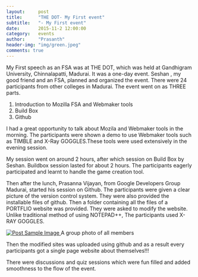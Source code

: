 ```yaml
---
layout:     post
title:      "THE DOT- My First event"
subtitle:   "- My First event"
date:       2015-11-2 12:00:00
category:	events
author:     "Prasanth"
header-img: "img/green.jpeg"
comments: true
---
```


<p>My First speech as an FSA was at THE DOT, which was held at Gandhigram University, Chinnalapatti, Madurai. It was a one-day event.  Seshan , my good friend and an FSA, planned and organized the event. There were 24 participants from other colleges in Madurai. The event went on as THREE parts.</p>
<ol>
	<li>Introduction to Mozilla FSA and Webmaker tools</li>
	<li>Build Box</li>
	<li>Github</li>
</ol>
<p>I had a great opportunity to talk about Mozila and Webmaker tools in the morning. The participants were shown a demo to use Webmaker tools such as TIMBLE and X-Ray GOGGLES.These tools were used extensively in the evening session.</p>
<p>My session went on around 2 hours, after which session on Build Box by Seshan. Buildbox session lasted for about 2 hours. The participants eagerly participated and learnt to handle the game creation tool.<p>
<p>Then after the lunch, Prasanna Vijayan, from Google Developers Group Madurai, started his session on Github. The participants were given a clear picture of the version control system. They were also provided the installable files of github. Then a folder containing all the files of a PORTFLIO website was provided. They were asked to modify  the website. Unlike traditional method of using NOTEPAD++,  The participants used X-RAY GOGGLES.</p>
<a href="#">
    <img src="{{ site.baseurl }}/img/dot-1.jpg" alt="Post Sample Image">
</a>
<span class="caption text-muted">A group photo of all members</span>

<p>Then the modified sites was uploaded using github and as a result every participants got a single page website  about themselves!!!

There were discussions and quiz sessions which were fun filled and added smoothness to the flow of the event.</p>
